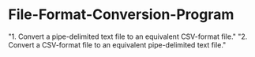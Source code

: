 # File-Format-Conversion-Program
"1. Convert a pipe-delimited text file to an equivalent CSV-format file." "2. Convert a CSV-format file to an equivalent pipe-delimited text file." 
